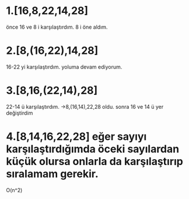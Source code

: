 # 1.[16,8,22,14,28]
önce 16 ve 8 i karşılaştırdım. 8 i öne aldım.
# 2.[8,(16,22),14,28]
16-22 yi karşılaştırdım. yoluma devam ediyorum.
# 3.[8,16,(22,14),28]
22-14 ü karşılaştırdım. ->8,(16,14),22,28 oldu. sonra 16 ve 14 ü yer değiştirdim
# 4.[8,14,16,22,28] eğer sayıyı karşılaştırdığımda öceki sayılardan küçük olursa onlarla da karşılaştırıp sıralamam gerekir.

O(n^2)
